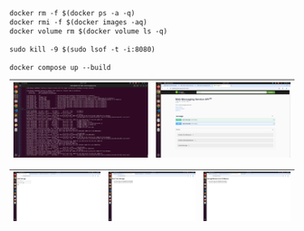 ```
docker rm -f $(docker ps -a -q)
docker rmi -f $(docker images -aq)
docker volume rm $(docker volume ls -q)

sudo kill -9 $(sudo lsof -t -i:8080)

docker compose up --build
```

|![1](imgs/1.png)|![5](imgs/5.png)|
|:---:|:---:|

|![2](imgs/2.png)|![3](imgs/3.png)|![4](imgs/4.png)|
|:---:|:---:|:---:|